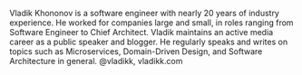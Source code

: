 Vladik Khononov is a software engineer with nearly 20 years of industry experience. He worked for companies large and small, in roles ranging from Software Engineer to Chief Architect.
Vladik maintains an active media career as a public speaker and blogger. He regularly speaks and writes on topics such as Microservices, Domain-Driven Design, and Software Architecture in general.
@vladikk, vladikk.com
